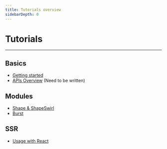 ```yaml
---
title: Tutorials overview
sidebarDepth: 0
---
```


# Tutorials

---

## Basics
- [Getting started](./getting-started.md)
- [APIs Overview](#) (Need to be written)

## Modules
- [Shape & ShapeSwirl](./shape-swirl/)
- [Burst](./burst/)

## SSR
- [Usage with React](./usage-with-react.md)
